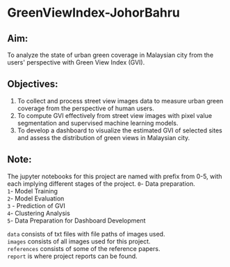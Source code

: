 # GreenViewIndex-JohorBahru
 
## Aim:
To analyze the state of urban green coverage in Malaysian city from the users' perspective with Green View Index (GVI). 

## Objectives: 
1. To collect and process street view images data to measure urban green coverage from the perspective of human users. 
2. To compute GVI effectively from street view images with pixel value segmentation and supervised machine learning models. 
3. To develop a dashboard to visualize the estimated GVI of selected sites and assess the distribution of green views in Malaysian city.

## Note: 
The jupyter notebooks for this project are named with prefix from 0-5, with each implying different stages of the project. 
`0`- Data preparation. <br>
`1`- Model Training<br>
`2`- Model Evaluation<br>
`3` - Prediction of GVI<br>
`4`-  Clustering Analysis<br>
`5`- Data Preparation for Dashboard Development

`data` consists of txt files with file paths of images used. <br>
`images` consists of all images used for this project.<br>
`references` consists of some of the reference papers. <br>
`report` is where project reports can be found.

